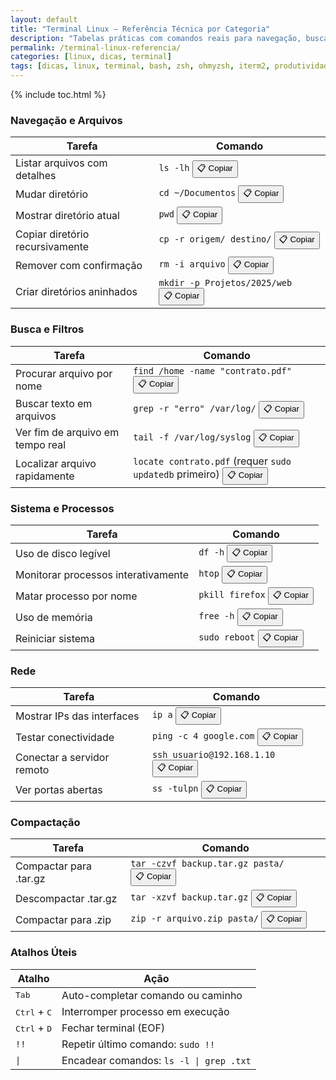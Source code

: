 ```yaml
---
layout: default
title: "Terminal Linux – Referência Técnica por Categoria"
description: "Tabelas práticas com comandos reais para navegação, busca, sistema, rede, compactação e atalhos — sem fluff, só utilidade."
permalink: /terminal-linux-referencia/
categories: [linux, dicas, terminal]
tags: [dicas, linux, terminal, bash, zsh, ohmyzsh, iterm2, produtividade]
---
```



{% include toc.html %}




<section class="post-content">
  <h3 id="navegacao">Navegação e Arquivos</h3>
<table class="evergreen-table">
  <thead>
    <tr>
      <th>Tarefa</th>
      <th>Comando</th>
    </tr>
  </thead>
  <tbody>
    <tr>
      <td data-label="Tarefa">Listar arquivos com detalhes</td>
      <td data-label="Comando">
        <code>ls -lh</code>
        <button class="copy-btn" data-command="ls -lh">📋 Copiar</button>
      </td>
    </tr>
    <tr>
      <td data-label="Tarefa">Mudar diretório</td>
      <td data-label="Comando">
        <code>cd ~/Documentos</code>
        <button class="copy-btn" data-command="cd ~/Documentos">📋 Copiar</button>
      </td>
    </tr>
    <tr>
      <td data-label="Tarefa">Mostrar diretório atual</td>
      <td data-label="Comando">
        <code>pwd</code>
        <button class="copy-btn" data-command="pwd">📋 Copiar</button>
      </td>
    </tr>
    <tr>
      <td data-label="Tarefa">Copiar diretório recursivamente</td>
      <td data-label="Comando">
        <code>cp -r origem/ destino/</code>
        <button class="copy-btn" data-command="cp -r origem/ destino/">📋 Copiar</button>
      </td>
    </tr>
    <tr>
      <td data-label="Tarefa">Remover com confirmação</td>
      <td data-label="Comando">
        <code>rm -i arquivo</code>
        <button class="copy-btn" data-command="rm -i arquivo">📋 Copiar</button>
      </td>
    </tr>
    <tr>
      <td data-label="Tarefa">Criar diretórios aninhados</td>
      <td data-label="Comando">
        <code>mkdir -p Projetos/2025/web</code>
        <button class="copy-btn" data-command="mkdir -p Projetos/2025/web">📋 Copiar</button>
      </td>
    </tr>
  </tbody>
</table>

<h3 id="busca">Busca e Filtros</h3>
<table class="evergreen-table">
  <thead>
    <tr>
      <th>Tarefa</th>
      <th>Comando</th>
    </tr>
  </thead>
  <tbody>
    <tr>
      <td data-label="Tarefa">Procurar arquivo por nome</td>
      <td data-label="Comando">
        <code>find /home -name "contrato.pdf"</code>
        <button class="copy-btn" data-command="find /home -name &quot;contrato.pdf&quot;">📋 Copiar</button>
      </td>
    </tr>
    <tr>
      <td data-label="Tarefa">Buscar texto em arquivos</td>
      <td data-label="Comando">
        <code>grep -r "erro" /var/log/</code>
        <button class="copy-btn" data-command="grep -r &quot;erro&quot; /var/log/">📋 Copiar</button>
      </td>
    </tr>
    <tr>
      <td data-label="Tarefa">Ver fim de arquivo em tempo real</td>
      <td data-label="Comando">
        <code>tail -f /var/log/syslog</code>
        <button class="copy-btn" data-command="tail -f /var/log/syslog">📋 Copiar</button>
      </td>
    </tr>
    <tr>
      <td data-label="Tarefa">Localizar arquivo rapidamente</td>
      <td data-label="Comando">
        <code>locate contrato.pdf</code> (requer <code>sudo updatedb</code> primeiro)
        <button class="copy-btn" data-command="locate contrato.pdf">📋 Copiar</button>
      </td>
    </tr>
  </tbody>
</table>

<h3 id="sistema">Sistema e Processos</h3>
<table class="evergreen-table">
  <thead>
    <tr>
      <th>Tarefa</th>
      <th>Comando</th>
    </tr>
  </thead>
  <tbody>
    <tr>
      <td data-label="Tarefa">Uso de disco legível</td>
      <td data-label="Comando">
        <code>df -h</code>
        <button class="copy-btn" data-command="df -h">📋 Copiar</button>
      </td>
    </tr>
    <tr>
      <td data-label="Tarefa">Monitorar processos interativamente</td>
      <td data-label="Comando">
        <code>htop</code>
        <button class="copy-btn" data-command="htop">📋 Copiar</button>
      </td>
    </tr>
    <tr>
      <td data-label="Tarefa">Matar processo por nome</td>
      <td data-label="Comando">
        <code>pkill firefox</code>
        <button class="copy-btn" data-command="pkill firefox">📋 Copiar</button>
      </td>
    </tr>
    <tr>
      <td data-label="Tarefa">Uso de memória</td>
      <td data-label="Comando">
        <code>free -h</code>
        <button class="copy-btn" data-command="free -h">📋 Copiar</button>
      </td>
    </tr>
    <tr>
      <td data-label="Tarefa">Reiniciar sistema</td>
      <td data-label="Comando">
        <code>sudo reboot</code>
        <button class="copy-btn" data-command="sudo reboot">📋 Copiar</button>
      </td>
    </tr>
  </tbody>
</table>

<h3 id="rede">Rede</h3>
<table class="evergreen-table">
  <thead>
    <tr>
      <th>Tarefa</th>
      <th>Comando</th>
    </tr>
  </thead>
  <tbody>
    <tr>
      <td data-label="Tarefa">Mostrar IPs das interfaces</td>
      <td data-label="Comando">
        <code>ip a</code>
        <button class="copy-btn" data-command="ip a">📋 Copiar</button>
      </td>
    </tr>
    <tr>
      <td data-label="Tarefa">Testar conectividade</td>
      <td data-label="Comando">
        <code>ping -c 4 google.com</code>
        <button class="copy-btn" data-command="ping -c 4 google.com">📋 Copiar</button>
      </td>
    </tr>
    <tr>
      <td data-label="Tarefa">Conectar a servidor remoto</td>
      <td data-label="Comando">
        <code>ssh usuario@192.168.1.10</code>
        <button class="copy-btn" data-command="ssh usuario@192.168.1.10">📋 Copiar</button>
      </td>
    </tr>
    <tr>
      <td data-label="Tarefa">Ver portas abertas</td>
      <td data-label="Comando">
        <code>ss -tulpn</code>
        <button class="copy-btn" data-command="ss -tulpn">📋 Copiar</button>
      </td>
    </tr>
  </tbody>
</table>

<h3 id="compactacao">Compactação</h3>
<table class="evergreen-table">
  <thead>
    <tr>
      <th>Tarefa</th>
      <th>Comando</th>
    </tr>
  </thead>
  <tbody>
    <tr>
      <td data-label="Tarefa">Compactar para .tar.gz</td>
      <td data-label="Comando">
        <code>tar -czvf backup.tar.gz pasta/</code>
        <button class="copy-btn" data-command="tar -czvf backup.tar.gz pasta/">📋 Copiar</button>
      </td>
    </tr>
    <tr>
      <td data-label="Tarefa">Descompactar .tar.gz</td>
      <td data-label="Comando">
        <code>tar -xzvf backup.tar.gz</code>
        <button class="copy-btn" data-command="tar -xzvf backup.tar.gz">📋 Copiar</button>
      </td>
    </tr>
    <tr>
      <td data-label="Tarefa">Compactar para .zip</td>
      <td data-label="Comando">
        <code>zip -r arquivo.zip pasta/</code>
        <button class="copy-btn" data-command="zip -r arquivo.zip pasta/">📋 Copiar</button>
      </td>
    </tr>
  </tbody>
</table>

<h3 id="atalhos">Atalhos Úteis</h3>
<table class="evergreen-table">
  <thead>
    <tr>
      <th>Atalho</th>
      <th>Ação</th>
    </tr>
  </thead>
  <tbody>
    <tr>
      <td data-label="Atalho"><kbd>Tab</kbd></td>
      <td data-label="Ação">Auto-completar comando ou caminho</td>
    </tr>
    <tr>
      <td data-label="Atalho"><kbd>Ctrl</kbd> + <kbd>C</kbd></td>
      <td data-label="Ação">Interromper processo em execução</td>
    </tr>
    <tr>
      <td data-label="Atalho"><kbd>Ctrl</kbd> + <kbd>D</kbd></td>
      <td data-label="Ação">Fechar terminal (EOF)</td>
    </tr>
    <tr>
      <td data-label="Atalho"><code>!!</code></td>
      <td data-label="Ação">Repetir último comando: <code>sudo !!</code></td>
    </tr>
    <tr>
      <td data-label="Atalho"><code>|</code></td>
      <td data-label="Ação">Encadear comandos: <code>ls -l | grep .txt</code></td>
    </tr>
  </tbody>
</table>
  </section>
  
  
  
  <script>
document.addEventListener('click', function(e) {
  if (e.target.matches('.copy-btn')) {
    const cmd = e.target.dataset.command; // ← aqui estava "cmd", agora é "command"
    if (cmd) {
      navigator.clipboard.writeText(cmd).then(() => {
        const original = e.target.textContent;
        e.target.textContent = '✓ Copiado!';
        setTimeout(() => e.target.textContent = original, 1500);
      }).catch(err => {
        console.warn('Falha ao copiar:', err);
      });
    }
  }
});
</script>

